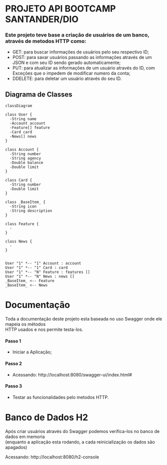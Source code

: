 # PROJETO API BOOTCAMP SANTANDER/DIO 

### Este projeto teve base a criação de usuários de um banco, através de metodos HTTP como:

* GET: para buscar informações de usuários pelo seu respectivo ID;
* POST: para savar usuários passando as informações através de um JSON e com seu ID sendo gerado automaticamente;
* PUT: para atualizar as informações de um usuário através do ID, com Exceções que o impedem de modificar numero da conta;
* DDELETE: para deletar um usuário através do seu ID.

## Diagrama de Classes

```mermaid
classDiagram

class User {
  -String name
  -Account account
  -Feature[] feature
  -Card card
  -News[] news
}

class Account {
  -String number
  -String agency
  -Double balance
  -Double limit
}

class Card {
  -String number
  -Double limit
}

class _BaseItem_ {
  -String icon
  -String description
}

class Feature {
  -
}

class News {
  -
}


User "1" *-- "1" Account : account
User "1" *-- "1" Card : card
User "1" *-- "N" Feature : features []
User "1" *-- "N" News : news []
_BaseItem_ <-- Feature
_BaseItem_ <-- News
```
# Documentação

Toda a documentação deste projeto esta baseada no uso Swagger onde ele mapeia os métodos  
HTTP usados e nos permite testa-los.

#### Passo 1
* Iniciar a Aplicação;

#### Passo 2
* Acessando: http://localhost:8080/swagger-ui/index.html# 

#### Passo 3 
* Testar as funcionalidades pelo metodos HTTP.

# Banco de Dados H2

Após criar usuários através do Swagger podemos verifica-los no banco de dados em memoria  
(enquanto a aplicação esta rodando, a cada reinicialização os dados são apagados)

Acessando: http://localhost:8080/h2-console